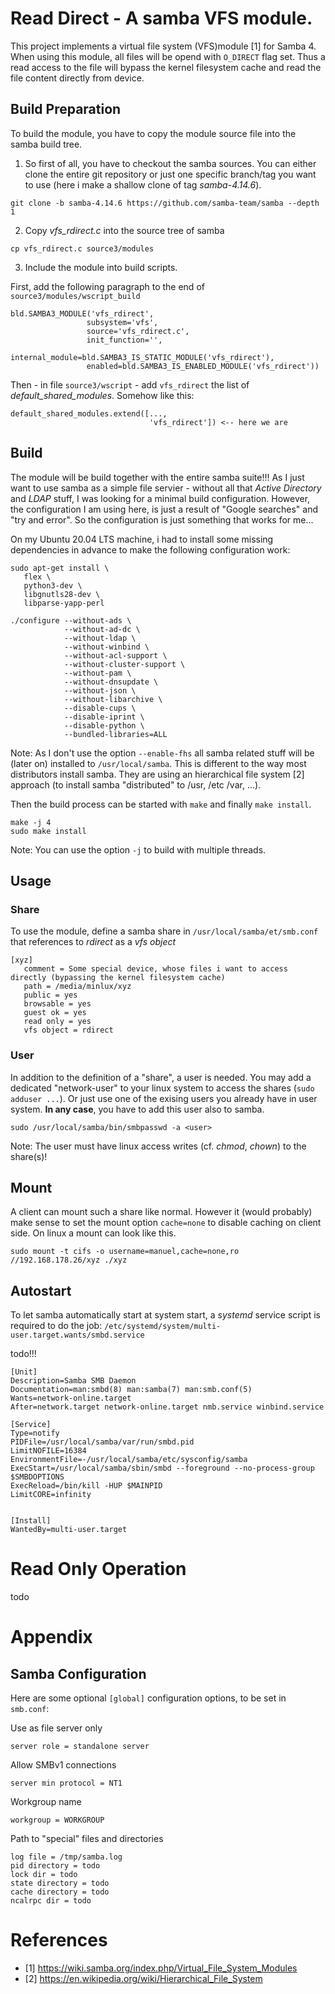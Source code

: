 # Read Direct - A samba VFS module.

This project implements a virtual file system (VFS)module [1] for Samba 4. When using this module, all files will be opend with `O_DIRECT` flag set. Thus a read access to the file will bypass the kernel filesystem cache and read the file content directly from device.

## Build Preparation
To build the module, you have to copy the module source file into the samba build tree.

1. So first of all, you have to checkout the samba sources. You can either clone the entire git repository or just one specific branch/tag you want to use (here i make a shallow clone of tag *samba-4.14.6*).
```
git clone -b samba-4.14.6 https://github.com/samba-team/samba --depth 1
```

2. Copy *vfs_rdirect.c* into the source tree of samba
```
cp vfs_rdirect.c source3/modules
```

3. Include the module into build scripts.

First, add the following paragraph to the end of `source3/modules/wscript_build`
```
bld.SAMBA3_MODULE('vfs_rdirect',
                 subsystem='vfs',
                 source='vfs_rdirect.c',
                 init_function='',
                 internal_module=bld.SAMBA3_IS_STATIC_MODULE('vfs_rdirect'),
                 enabled=bld.SAMBA3_IS_ENABLED_MODULE('vfs_rdirect'))
```

Then - in file `source3/wscript` - add `vfs_rdirect` the list of *default_shared_modules*. Somehow like this:
```
default_shared_modules.extend([...,
                               'vfs_rdirect']) <-- here we are
```


## Build
The module will be build together with the entire samba suite!!! As I just want to use samba as a simple file servier - without all that *Active Directory* and *LDAP* stuff, I was looking for a minimal build configuration. However, the configuration I am using here, is just a result of "Google searches" and "try and error". So the configuration is just something that works for me...

On my Ubuntu 20.04 LTS machine, i had to install some missing dependencies in advance to make the following configuration work:
```
sudo apt-get install \
   flex \
   python3-dev \
   libgnutls28-dev \
   libparse-yapp-perl
```

```
./configure --without-ads \
            --without-ad-dc \
            --without-ldap \
            --without-winbind \
            --without-acl-support \
            --without-cluster-support \
            --without-pam \
            --without-dnsupdate \
            --without-json \
            --without-libarchive \
            --disable-cups \
            --disable-iprint \
            --disable-python \
            --bundled-libraries=ALL
```
Note: As I don't use the option `--enable-fhs` all samba related stuff will be (later on) installed to `/usr/local/samba`. This is different to the way most distributors install samba. They are using an hierarchical file system [2] approach (to install samba "distributed" to /usr, /etc /var, ...).


Then the build process can be started with `make` and finally `make install`.
```
make -j 4
sudo make install
```
Note: You can use the option `-j` to build with multiple threads.


## Usage
### Share
To use the module, define a samba share in `/usr/local/samba/et/smb.conf` that references to *rdirect* as a *vfs object*
```
[xyz]
   comment = Some special device, whose files i want to access directly (bypassing the kernel filesystem cache)
   path = /media/minlux/xyz
   public = yes
   browsable = yes
   guest ok = yes
   read only = yes
   vfs object = rdirect
```

### User
In addition to the definition of a "share", a user is needed. You may add a dedicated "network-user" to your linux system to access the shares (`sudo adduser ...`). Or just use one of the exising users you already have in user system. **In any case**, you have to add this user also to samba.

```
sudo /usr/local/samba/bin/smbpasswd -a <user>
```
Note: The user must have linux access writes (cf. *chmod*, *chown*) to the share(s)!


## Mount
A client can mount such a share like normal. However it (would probably) make sense to set the mount option `cache=none` to disable caching on client side.
On linux a mount can look like this.
```
sudo mount -t cifs -o username=manuel,cache=none,ro //192.168.178.26/xyz ./xyz
```


## Autostart
To let samba automatically start at system start, a *systemd* service script is required to do the job: `/etc/systemd/system/multi-user.target.wants/smbd.service`


todo!!!
```
[Unit]
Description=Samba SMB Daemon
Documentation=man:smbd(8) man:samba(7) man:smb.conf(5)
Wants=network-online.target
After=network.target network-online.target nmb.service winbind.service

[Service]
Type=notify
PIDFile=/usr/local/samba/var/run/smbd.pid
LimitNOFILE=16384
EnvironmentFile=-/usr/local/samba/etc/sysconfig/samba
ExecStart=/usr/local/samba/sbin/smbd --foreground --no-process-group $SMBDOPTIONS
ExecReload=/bin/kill -HUP $MAINPID
LimitCORE=infinity


[Install]
WantedBy=multi-user.target
```


# Read Only Operation
todo



# Appendix

## Samba Configuration
Here are some optional `[global]` configuration options, to be set in `smb.conf`:

Use as file server only
```
server role = standalone server
```

Allow SMBv1 connections
```
server min protocol = NT1
```

Workgroup name
```
workgroup = WORKGROUP
```

Path to "special" files and directories
```
log file = /tmp/samba.log
pid directory = todo
lock dir = todo
state directory = todo
cache directory = todo
ncalrpc dir = todo
```




# References

- [1] https://wiki.samba.org/index.php/Virtual_File_System_Modules
- [2] https://en.wikipedia.org/wiki/Hierarchical_File_System
